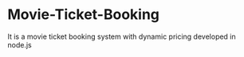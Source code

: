# Movie-Ticket-Booking
It is a movie ticket booking system with dynamic pricing developed in node.js
